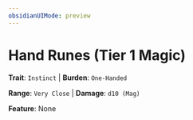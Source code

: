 ```yaml
---
obsidianUIMode: preview
---
```

# Hand Runes (Tier 1 Magic)

**Trait**: `Instinct` | **Burden**: `One-Handed`

**Range**: `Very Close` | **Damage**: `d10 (Mag)`

**Feature**: None